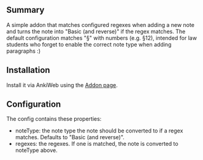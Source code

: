 ﻿## Summary

A simple addon that matches configured regexes when adding a new note and turns the note into "Basic (and reverse)" if the regex matches.
The default configuration matches "§" with numbers (e.g. §12), intended for law students who forget to enable the correct note type when adding paragraphs :)

## Installation

Install it via AnkiWeb using the [Addon page](https://ankiweb.net/shared/info/197088151).

## Configuration

The config contains these properties:
- noteType: the note type the note should be converted to if a regex matches. Defaults to "Basic (and reverse)".
- regexes: the regexes. If one is matched, the note is converted to noteType above. 

